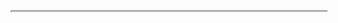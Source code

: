 <div style="width:100%;height:0;padding-bottom:56%;position:relative;">
    <iframe src="https://giphy.com/embed/pD7YIQoUwgb9cnX3FJ" width="100%" height="100%"></iframe>
</div>
